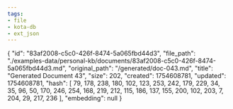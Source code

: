 ```yaml
---
tags:
- file
- kota-db
- ext_json
---
```

{
  "id": "83af2008-c5c0-426f-8474-5a065fbd44d3",
  "file_path": "./examples-data/personal-kb/documents/83af2008-c5c0-426f-8474-5a065fbd44d3.md",
  "original_path": "/generated/doc-043.md",
  "title": "Generated Document 43",
  "size": 202,
  "created": 1754608781,
  "updated": 1754608781,
  "hash": [
    79,
    178,
    238,
    180,
    102,
    123,
    253,
    242,
    179,
    229,
    34,
    35,
    96,
    50,
    170,
    246,
    254,
    168,
    219,
    212,
    115,
    186,
    137,
    155,
    200,
    102,
    203,
    7,
    204,
    29,
    217,
    236
  ],
  "embedding": null
}